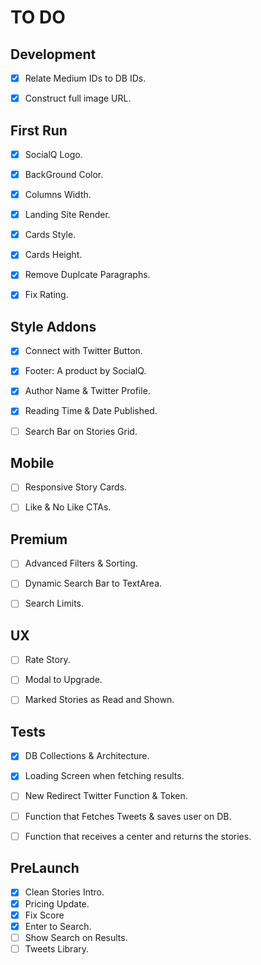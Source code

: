 # TO DO

## Development
- [X] Relate Medium IDs to DB IDs.
- [X] Construct full image URL.


## First Run
- [X] SocialQ Logo.
- [X] BackGround Color.
- [X] Columns Width.
- [X] Landing Site Render.
- [X] Cards Style.
- [X] Cards Height.
- [X] Remove Duplcate Paragraphs.
- [X] Fix Rating.


## Style Addons
- [X] Connect with Twitter Button.
- [X] Footer: A product by SocialQ.
- [X] Author Name & Twitter Profile.
- [X] Reading Time & Date Published.
- [ ] Search Bar on Stories Grid.


## Mobile
- [ ] Responsive Story Cards.
- [ ] Like & No Like CTAs.


## Premium
- [ ] Advanced Filters & Sorting.
- [ ] Dynamic Search Bar to TextArea.
- [ ] Search Limits.


## UX
- [ ] Rate Story.
- [ ] Modal to Upgrade.
- [ ] Marked Stories as Read and Shown.


## Tests 
- [X] DB Collections & Architecture.
- [X] Loading Screen when fetching results.
- [ ] New Redirect Twitter Function & Token.
- [ ] Function that Fetches Tweets & saves user on DB.
- [ ] Function that receives a center and returns the stories.


## PreLaunch
- [X] Clean Stories Intro.
- [X] Pricing Update.
- [X] Fix Score
- [X] Enter to Search.
- [ ] Show Search on Results.
- [ ] Tweets Library.

